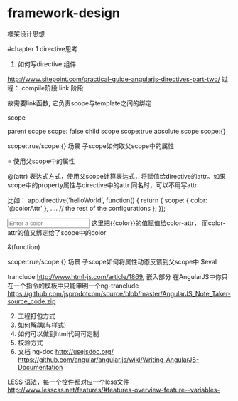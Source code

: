 framework-design
================

框架设计思想

#chapter 1 directive思考
1. 如何写directive 组件

http://www.sitepoint.com/practical-guide-angularjs-directives-part-two/
过程：
compile阶段
link 阶段

故需要link函数, 它负责scope与template之间的绑定

scope

parent scope    scope: false
child scope     scope:true
absolute scope  scope:{}

scope:true/scope:{} 场景
子scope如何取父scope中的属性

= 使用父scope中的属性

@(attr) 表达式方式，使用父scope计算表达式，将赋值给directive的attr。如果scope中的property属性与directive中的attr 同名时，可以不用写attr

比如：
app.directive('helloWorld', function() {
  return {
    scope: {
      color: '@colorAttr'
    },
    ....
    // the rest of the configurations
  };
});
<body ng-controller="MainCtrl">
  <input type="text" ng-model="color" placeholder="Enter a color"/>
  <hello-world color-attr="{{color}}"/>
</body>
这里把{{color}}的值赋值给color-attr， 而color-attr的值又绑定给了scope中的color

&(function)

scope:true/scope:{} 场景
子scope如何将属性动态反馈到父scope中
$eval

tranclude
http://www.html-js.com/article/1869, 嵌入部分
在AngularJS中你只在一个指令的模板中只能申明一个ng-tranclude
https://github.com/jsprodotcom/source/blob/master/AngularJS_Note_Taker-source_code.zip


2. 工程打包方式
3. 如何解耦(与样式)
4. 如何可以做到html代码可定制
5. 校验方式
6. 文档 ng-doc  http://usejsdoc.org/
   https://github.com/angular/angular.js/wiki/Writing-AngularJS-Documentation

LESS 语法，每一个控件都对应一个less文件
http://www.lesscss.net/features/#features-overview-feature--variables-


